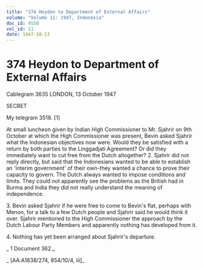 ```yaml
---
title: "374 Heydon to Department of External Affairs"
volume: "Volume 11: 1947, Indonesia"
doc_id: 4558
vol_id: 11
date: 1947-10-13
---
```


# 374 Heydon to Department of External Affairs

Cablegram 3635 LONDON, 13 October 1947

SECRET

My telegram 3518. [1]

At small luncheon given by Indian High Commissioner to Mr. Sjahrir on 9th October at which the High Commissioner was present, Bevin asked Sjahrir what the Indonesian objectives now were. Would they be satisfied with a return by both parties to the Linggadjati Agreement? Or did they immediately want to cut free from the Dutch altogether? 2. Sjahrir did not reply directly, but said that the Indonesians wanted to be able to establish an 'interim government' of their own-they wanted a chance to prove their capacity to govern. The Dutch always wanted to impose conditions and limits. They could not apparently see the problems as the British had in Burma and India they did not really understand the meaning of independence.

3\. Bevin asked Sjahrir if he were free to come to Bevin's flat, perhaps with Menon, for a talk to a few Dutch people and Sjahrir said he would think it over. Sjahrir mentioned to the High Commissioner the approach by the Dutch Labour Party Members and apparently nothing has developed from it.

4\. Nothing has yet been arranged about Sjahrir's departure.

_ 1 Document 362._

_ [AA:A1838/274, 854/10/4, iii]_
